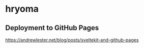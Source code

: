 # hryoma

## Deployment to GitHub Pages

https://andrewlester.net/blog/posts/sveltekit-and-github-pages
